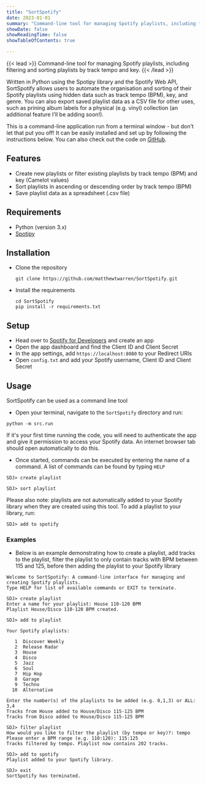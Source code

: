 ```yaml
---
title: "SortSpotify"
date: 2023-01-01
summary: "Command-line tool for managing Spotify playlists, including filtering and sorting playlists by track tempo and key."
showDate: false
showReadingTime: false
showTableOfContents: true

---
```


{{< lead >}}
Command-line tool for managing Spotify playlists, including filtering and sorting playlists by track tempo and key. 
{{< /lead >}}

Written in Python using the Spotipy library and the Spotify Web API, SortSpotify allows users to automate the organisation and sorting of their Spotify playlists using hidden data such as track tempo (BPM), key, and genre. You can also export saved playlist data as a CSV file for other uses, such as prining album labels for a physical (e.g. vinyl) collection (an additional feature I'll be adding soon!).

This is a command-line application run from a terminal window - but don't let that put you off! It can be easily installed and set up by following the instructions below. You can also check out the code on [GitHub](https://github.com/matthewtwarren/SortSpotify).

## Features

- Create new playlists or filter existing playlists by track tempo (BPM) and key (Camelot values)
- Sort playlists in ascending or descending order by track tempo (BPM)
- Save playlist data as a spreadsheet (.csv file)

## Requirements

- Python (version 3.x)
- [Spotipy](https://spotipy.readthedocs.io/en/2.18.0/)

## Installation

- Clone the repository
  ```
  git clone https://github.com/matthewtwarren/SortSpotify.git
  ```
- Install the requirements
  ```
  cd SortSpotify
  pip install -r requirements.txt
  ```
## Setup

- Head over to [Spotify for Developers](https://developer.spotify.com/dashboard/applications) and create an app
- Open the app dashboard and find the Client ID and Client Secret
- In the app settings, add `https://localhost:8080` to your Redirect URIs
- Open `config.txt` and add your Spotify username, Client ID and Client Secret

## Usage

SortSpotify can be used as a command line tool

- Open your terminal, navigate to the `SortSpotify` directory and run:

```
python -m src.run
```

If it's your first time running the code, you will need to authenticate the app and give it permission to access your Spotify data. An internet browser tab should open automatically to do this.
- Once started, commands can be executed by entering the name of a command. A list of commands can be found by typing `HELP`

```
SDJ> create playlist
```
```
SDJ> sort playlist
```

Please also note: playlists are not automatically added to your Spotify library when they are created using this tool. To add a playlist to your library, run:
```
SDJ> add to spotify
```

### Examples

- Below is an example demonstrating how to create a playlist, add tracks to the playlist, filter the playlist to only contain tracks with BPM between 115 and 125, before then adding the playlist to your Spotify library
```
Welcome to SortSpotify: A command-line interface for managing and creating Spotify playlists.
Type HELP for list of available commands or EXIT to terminate.

SDJ> create playlist
Enter a name for your playlist: House 110-120 BPM
Playlist House/Disco 110-120 BPM created.

SDJ> add to playlist

Your Spotify playlists:

   1  Discover Weekly
   2  Release Radar
   3  House
   4  Disco
   5  Jazz
   6  Soul
   7  Hip Hop
   8  Garage
   9  Techno
  10  Alternative

Enter the number(s) of the playlists to be added (e.g. 0,1,3) or ALL: 3,4
Tracks from House added to House/Disco 115-125 BPM
Tracks from Disco added to House/Disco 115-125 BPM

SDJ> filter playlist
How would you like to filter the playlist (by tempo or key)?: tempo
Please enter a BPM range (e.g. 110:120): 115:125
Tracks filtered by tempo. Playlist now contains 202 tracks.

SDJ> add to spotify
Playlist added to your Spotify library.

SDJ> exit
SortSpotify has terminated.
```

